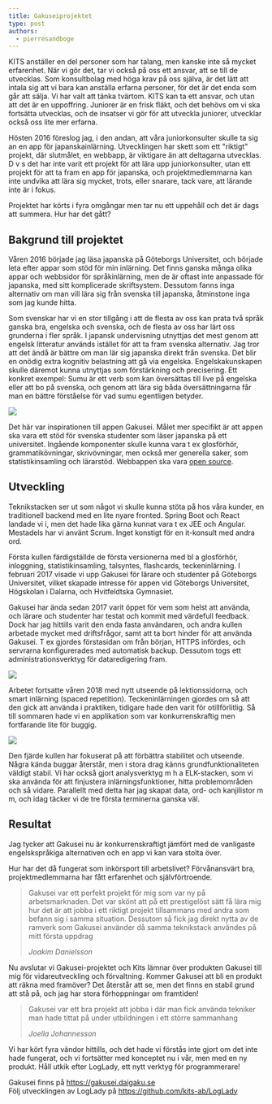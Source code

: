 ```yaml
---
title: Gakuseiprojektet
type: post
authors:
  - pierresandboge
---
```


KITS anställer en del personer som har talang, men kanske inte så mycket erfarenhet. När vi gör det, tar vi också på oss ett ansvar, att se till de utvecklas. Som konsultbolag med höga krav på oss själva, är det lätt att intala sig att vi bara kan anställa erfarna personer, för det är det enda som går att sälja. Vi har valt att tänka tvärtom. KITS kan ta ett ansvar, och utan att det är en uppoffring. Juniorer är en frisk fläkt, och det behövs om vi ska fortsätta utvecklas, och de insatser vi gör för att utveckla juniorer, utvecklar också oss lite mer erfarna.

Hösten 2016 föreslog jag, i den andan, att våra juniorkonsulter skulle ta sig an en app för japanskainlärning. Utvecklingen har skett som ett "riktigt" projekt, där slutmålet, en webbapp, är viktigare än att deltagarna utvecklas. D v s det har inte varit ett projekt för att lära upp juniorkonsulter, utan ett projekt för att ta fram en app för japanska, och projektmedlemmarna kan inte undvika att lära sig mycket, trots, eller snarare, tack vare, att lärande inte är i fokus.

Projektet har körts i fyra omgångar men tar nu ett uppehåll och det är dags att summera. Hur har det gått?

<!-- more -->

## Bakgrund till projektet

Våren 2016 började jag läsa japanska på Göteborgs Universitet, och började leta efter appar som stöd för min inlärning. Det finns ganska många olika appar och webbsidor för språkinlärning, men de är oftast inte anpassade för japanska, med sitt komplicerade skriftsystem. Dessutom fanns inga alternativ om man vill lära sig från svenska till japanska, åtminstone inga som jag kunde hitta.

Som svenskar har vi en stor tillgång i att de flesta av oss kan prata två språk ganska bra, engelska och svenska, och de flesta av oss har lärt oss grunderna i fler språk. I japansk undervisning utnyttjas det mest genom att engelsk litteratur används istället för att ta fram svenska alternativ. Jag tror att det ändå är bättre om man lär sig japanska direkt från svenska. Det blir en onödig extra kognitiv belastning att gå via engelska. Engelskakunskapen skulle däremot kunna utnyttjas som förstärkning och precisering. Ett konkret exempel: Sumu är ett verb som kan översättas till live på engelska eller att bo på svenska, och genom att lära sig båda översättningarna får man en bättre förståelse för vad sumu egentligen betyder.

![](/assets/blogg_gakusei-1.svg)

Det här var inspirationen till appen Gakusei. Målet mer specifikt är att appen ska vara ett stöd för svenska studenter som läser japanska på ett universitet. Ingående komponenter skulle kunna vara t ex glosförhör, grammatikövningar, skrivövningar, men också mer generella saker, som statistikinsamling och lärarstöd. Webbappen ska vara [open source](https://github.com/kits-ab/gakusei).

## Utveckling

Teknikstacken ser ut som något vi skulle kunna stöta på hos våra kunder, en traditionell backend med en lite nyare fronted. Spring Boot och React landade vi i, men det hade lika gärna kunnat vara t ex JEE och Angular. Mestadels har vi använt Scrum. Inget konstigt för en it-konsult med andra ord.

Första kullen färdigställde de första versionerna med bl a glosförhör, inloggning, statistikinsamling, talsyntes, flashcards, teckeninlärning. I februari 2017 visade vi upp Gakusei för lärare och studenter på Göteborgs Universitet, vilket skapade intresse för appen vid Göteborgs Universitet, Högskolan i Dalarna, och Hvitfeldtska Gymnasiet.

Gakusei har ända sedan 2017 varit öppet för vem som helst att använda, och lärare och studenter har testat och kommit med värdefull feedback. Dock har jag hittills varit den enda fasta användaren, och andra kullen arbetade mycket med driftsfrågor, samt att ta bort hinder för att använda Gakusei. T ex gjordes förstasidan om från början, HTTPS infördes, och servrarna konfigurerades med automatisk backup. Dessutom togs ett administrationsverktyg för dataredigering fram.

![](/assets/blogg_gakusei-2.png)

Arbetet fortsatte våren 2018 med nytt utseende på lektionssidorna, och smart inlärning (spaced repetition). Teckeninlärningen gjordes om så att den gick att använda i praktiken, tidigare hade den varit för otillförlitlig. Så till sommaren hade vi en applikation som var konkurrenskraftig men fortfarande lite för buggig.

![](/assets/blogg_gakusei-3.png)

Den fjärde kullen har fokuserat på att förbättra stabilitet och utseende. Några kända buggar återstår, men i stora drag känns grundfunktionaliteten väldigt stabil. Vi har också gjort analysverktyg m h a ELK-stacken, som vi ska använda för att finjustera inlärningsfunktioner, hitta problemområden och så vidare. Parallellt med detta har jag skapat data, ord- och kanjilistor m m, och idag täcker vi de tre första terminerna ganska väl.

## Resultat

Jag tycker att Gakusei nu är konkurrenskraftigt jämfört med de vanligaste engelskspråkiga alternativen och en app vi kan vara stolta över.

Hur har det då fungerat som inkörsport till arbetslivet? Förvånansvärt bra, projektmedlemmarna har fått erfarenhet och självförtroende.

> Gakusei var ett perfekt projekt för mig som var ny på arbetsmarknaden. Det var skönt att på ett prestigelöst sätt få lära mig hur det är att jobba i ett riktigt projekt tillsammans med andra som befann sig i samma situation. Dessutom så fick jag direkt nytta av de ramverk som Gakusei använder då samma teknikstack användes på mitt första uppdrag
>
> _Joakim Danielsson_

Nu avslutar vi Gakusei-projektet och Kits lämnar över produkten Gakusei till mig för vidareutveckling och förvaltning. Kommer Gakusei att bli en produkt att räkna med framöver? Det återstår att se, men det finns en stabil grund att stå på, och jag har stora förhoppningar om framtiden!

> Gakusei var ett bra projekt att jobba i där man fick använda tekniker man hade tittat på under utbildningen i ett större sammanhang
>
> _Joella Johannesson_

Vi har kört fyra vändor hittills, och det hade vi förstås inte gjort om det inte hade fungerat, och vi fortsätter med konceptet nu i vår, men med en ny produkt. Håll utkik efter LogLady, ett nytt verktyg för programmerare!

Gakusei finns på https://gakusei.daigaku.se  
Följ utvecklingen av LogLady på https://github.com/kits-ab/LogLady
